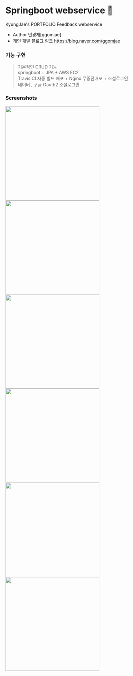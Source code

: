 Springboot webservice 🐻
============ 
KyungJae's PORTFOLIO Feedback webservice

* Author 민경재[ggomjae] <br>
* 개인 개발 블로그 링크 <https://blog.naver.com/ggomjae> <br>

### 기능 구현

> 기본적인 CRUD 기능 <br>
> springboot + JPA + AWS EC2  <br>
> Travis CI 자동 빌드 배포 + Nginx 무중단배포 + 소셜로그인<br>
> 네이버 , 구글 Oauth2 소셜로그인<br>

### Screenshots

<div>
    <img width ="300" src = "https://user-images.githubusercontent.com/43604493/79239306-60659980-7eab-11ea-8cc3-10b35bb6e8c7.JPG">
    <img width ="300" src = "https://user-images.githubusercontent.com/43604493/79239311-622f5d00-7eab-11ea-8863-40ecb463d531.JPG">
</div>
<div>
    <img width ="300" src = "https://user-images.githubusercontent.com/43604493/79239312-63608a00-7eab-11ea-809d-c649a941808c.JPG">
    <img width ="300" src = "https://user-images.githubusercontent.com/43604493/79239318-652a4d80-7eab-11ea-8f0e-9f3c1c4de000.JPG">
</div>
<div>
    <img width ="300" src = "https://user-images.githubusercontent.com/43604493/79239324-66f41100-7eab-11ea-9a4f-719243bc31d8.JPG">
    <img width ="300" src = "https://user-images.githubusercontent.com/43604493/79239340-6c515b80-7eab-11ea-9eda-fba24c9e631a.JPG">
</div>
